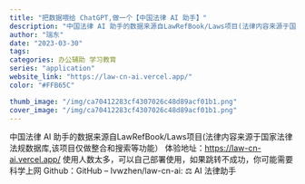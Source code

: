 ```yaml
---
title: "把数据喂给 ChatGPT,做一个【中国法律 AI 助手】"
description: "中国法律 AI 助手的数据来源自LawRefBook/Laws项目(法律内容来源于国家法律法规数据库,该项目仅做整合和搜"
author: "瑞东"
date: "2023-03-30"
tags:
categories: 办公辅助 学习教育
series: "application"
website_link: "https://law-cn-ai.vercel.app/"
color: "#FFB65C"

thumb_image: "/img/ca70412283cf4307026c48d89acf01b1.png"
cover_image: "/img/ca70412283cf4307026c48d89acf01b1.png"
---
```


中国法律 AI 助手的数据来源自LawRefBook/Laws项目(法律内容来源于国家法律法规数据库,该项目仅做整合和搜索等功能） 体验地址：https://law-cn-ai.vercel.app/ 使用人数太多，可以自己部署使用，如果跳转不成功，你可能需要科学上网 Github：GitHub – lvwzhen/law-cn-ai: ⚖️ AI 法律助手